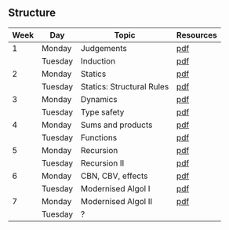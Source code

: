## Structure

| Week | Day      | Topic                     | Resources                        |
| ---- | -------- | -------------------       | -------------------------------- |
| 1    | Monday   | Judgements                | [pdf](lectures/lecture01.pdf)    |
|      | Tuesday  | Induction                 | [pdf](lectures/lecture02.pdf)    |
| 2    | Monday   | Statics                   | [pdf](lectures/lecture03.pdf)    |
|      | Tuesday  | Statics: Structural Rules | [pdf](lectures/lecture04.pdf)    |
| 3    | Monday   | Dynamics                  | [pdf](lectures/lecture05.pdf)    |
|      | Tuesday  | Type safety               | [pdf](lectures/lecture06.pdf)    |
| 4    | Monday   | Sums and products         | [pdf](lectures/lecture07.pdf)    |
|      | Tuesday  | Functions                 | [pdf](lectures/lecture08.pdf)    |
| 5    | Monday   | Recursion                 | [pdf](lectures/lecture09.pdf)    |
|      | Tuesday  | Recursion II              | [pdf](lectures/lecture10.pdf)    |
| 6    | Monday   | CBN, CBV, effects         | [pdf](lectures/lecture11.pdf)    |
|      | Tuesday  | Modernised Algol I        | [pdf](lectures/lecture12.pdf)    |
| 7    | Monday   | Modernised Algol II       | [pdf](lectures/lecture13.pdf)    |
|      | Tuesday  | ?                         |                                  |
